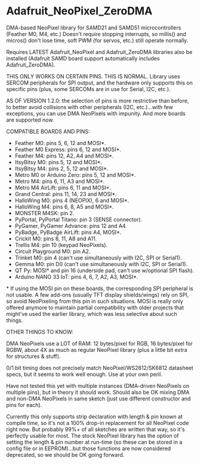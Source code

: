 # Adafruit_NeoPixel_ZeroDMA
DMA-based NeoPixel library for SAMD21 and SAMD51 microcontrollers
(Feather M0, M4, etc.) Doesn't require stopping interrupts, so millis() and
micros() don't lose time, soft PWM (for servos, etc.) still operate normally.

Requires LATEST Adafruit_NeoPixel and Adafruit_ZeroDMA libraries also be
installed (Adafruit SAMD board support automatically includes
Adafruit_ZeroDMA).

THIS ONLY WORKS ON CERTAIN PINS. THIS IS NORMAL. Library uses SERCOM
peripherals for SPI output, and the hardware only supports this on specific
pins (plus, some SERCOMs are in use for Serial, I2C, etc.).

AS OF VERSION 1.2.0: the selection of pins is more restrictive than before,
to better avoid collisions with other peripherals (I2C, etc.)...with few
exceptions, you can use DMA NeoPixels with impunity. And more boards are
supported now.

COMPATIBLE BOARDS AND PINS:

* Feather M0: pins 5, 6, 12 and MOSI\*.
* Feather M0 Express: pins 6, 12 and MOSI\*.
* Feather M4: pins 12, A2, A4 and MOSI\*.
* ItsyBitsy M0: pins 5, 12 and MOSI\*.
* ItsyBitsy M4: pins 2, 5, 12 and MOSI\*.
* Metro M0 or Arduino Zero: pins 5, 12 and MOSI\*.
* Metro M4: pins 6, 11, A3 and MOSI\*.
* Metro M4 AirLift: pins 6, 11 and MOSI\*.
* Grand Central: pins 11, 14, 23 and MOSI\*.
* HalloWing M0: pins 4 (NEOPIX), 6 and MOSI\*.
* HalloWing M4: pins 6, 8, A5 and MOSI\*.
* MONSTER M4SK: pin 2.
* PyPortal, PyPortal Titano: pin 3 (SENSE connector).
* PyGamer, PyGamer Advance: pins 12 and A4.
* PyBadge, PyBadge AirLift: pins A4, MOSI\*.
* Crickit M0: pins 8, 11, A8 and A11.
* Trellis M4: pin 10 (keypad NeoPixels).
* Circuit Playground M0: pin A2.
* Trinket M0: pin 4 (can't use simultaneously with I2C, SPI or Serial1).
* Gemma M0: pin D0 (can't use simultaneously with I2C, SPI or Serial1).
* QT Py: MOSI\* and pin 16 (underside pad, can't use w/optional SPI flash).
* Arduino NANO 33 IoT: pins 4, 6, 7, A2, A3, MOSI*.

\* If using the MOSI pin on these boards, the corresponding SPI peripheral is
not usable. A few add-ons (usually TFT display shields/wings) rely on SPI,
so avoid NeoPixeling from this pin in such situations. MOSI is really only
offered anymore to maintain partial compatibility with older projects that
might've used the earlier library, which was less selective about such things.

OTHER THINGS TO KNOW:

DMA NeoPixels use a LOT of RAM: 12 bytes/pixel for RGB, 16 bytes/pixel for
RGBW, about 4X as much as regular NeoPixel library (plus a little bit extra
for structures & stuff).

0/1 bit timing does not precisely match NeoPixel/WS2812/SK6812 datasheet
specs, but it seems to work well enough. Use at your own peril.

Have not tested this yet with multiple instances (DMA-driven NeoPixels on
multiple pins), but in theory it should work. Should also be OK mixing DMA
and non-DMA NeoPixels in same sketch (just use different constructor and
pins for each).

Currently this only supports strip declaration with length & pin known at
compile time, so it's not a 100% drop-in replacement for all NeoPixel code
right now. But probably 99%+ of all sketches are written that way, so it's
perfectly usable for most. The stock NeoPixel library has the option of
setting the length & pin number at run-time (so these can be stored in a
config file or in EEPROM)...but those functions are now considered
deprecated, so we should be OK going forward.

